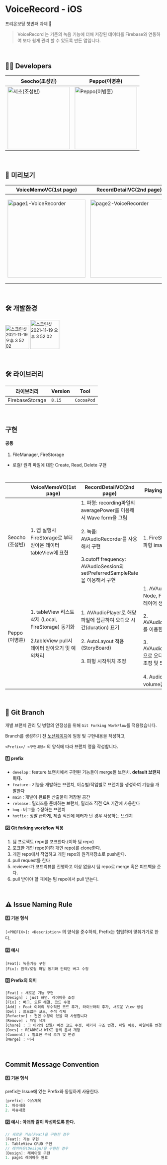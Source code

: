 # VoiceRecord - iOS
프리온보딩 첫번째 과제 📱

> VoiceRecord 는 기존의 녹음 기능에 더해 저장된 데이터를 Firebase와 연동하여 보다 쉽게 관리 할 수 있도록 만든 앱입니다.

<br>

## 🧑‍💻 Developers
|Seocho(조성빈)|Peppo(이병훈)|
|---|---|
|<img width = "200" alt= "서초(조성빈)" src = "https://user-images.githubusercontent.com/64088377/177668277-f9db3eb2-b252-4795-9eec-4f8cc5e10304.jpeg">|<img width = "200" alt= "Peppo(이병훈)" src = "https://user-images.githubusercontent.com/64088377/177667367-3c9650d1-f89a-45dc-bc65-d249deedd39b.jpg">|

<br>


## 👀 미리보기
|VoiceMemoVC(1st page)|RecordDetailVC(2nd page)|PlayingVC(3rd page)|
|---|---|---|
|<img width = "250" alt="page1-VoiceRecorder" src = "https://user-images.githubusercontent.com/64088377/177675103-1a0ba9d2-2f43-4247-be2c-63af279cee1f.gif">|<img width = "250" alt= "page2-VoiceRecorder" src = "https://user-images.githubusercontent.com/64088377/177666696-d2d25b25-1354-4899-9c1c-69b586eb7a0a.gif">|<img width = "280" alt= "page3-VoiceRecorder" src = "https://user-images.githubusercontent.com/64088377/177666695-1fa3ad69-0aa6-4c4a-accd-4a321e5aed85.gif">|

<br>

## 🛠 개발환경
<img width="77" alt="스크린샷 2021-11-19 오후 3 52 02" src="https://img.shields.io/badge/iOS-13.0+-silver"> <img width="93" alt="스크린샷 2021-11-19 오후 3 52 02" src="https://img.shields.io/badge/Xcode-13.4-blue">

<br>

## 🛠 라이브러리
|라이브러리|Version|Tool|
|-------|-------|----|
|FirebaseStorage|`8.15`|`CocoaPod`|

<br>

## 구현

#### 공통 
1. FileManager, FireStorage
  - 로컬/ 원격 파일에 대한 Create, Read, Delete 구현

<br>

||VoiceMemoVC(1st page)|RecordDetailVC(2nd page)|PlayingVC(3rd page)|
|-----|-----|---|-----|
|Seocho<br>(조성빈)|1. 앱 실행시 FireStorage로 부터 받아온 데이터 tableView에 표현|1. 파형: recording파일의 averagePower를 이용해서 Wave form을 그림 <br><br>  2. 녹음: AVAudioRecorder를 사용해서 구현 <br><br> 3.cutoff frequency: AVAudioSession의 setPreferredSampleRate을 이용해서 구현|1. FireStorage로 부터 파형 image 받아오기|
|Peppo<br>(이병훈)|  1. tableView 리스트 삭제 (Local, FireStorage) 동기화 <br><br> 2.tableView pull시 데이터 받아오기 및 예외처리  <br><br>  |1. AVAudioPlayer로 해당 파일에 접근하여 오디오 시간(duration) 표기 <br><br> 2. AutoLayout 적용 (StoryBoard) <br><br> 3. 파형 시작위치 조정|1. AVAudioEngine, Node, File을 사용한 플레이어 생성 <br><br> 2. AVAudioUnitTimePitch를 이용한 목소리 보정 <br><br> 3. AVAudioFramePosition으로 오디오 파일 시간 값조정 및 5초전/후 구현 <br><br> 4. AudioPlayerNode의 volume값 조절 |


<br>

## 🔀  Git Branch

개별 브랜치 관리 및 병합의 안정성을 위해 `Git Forking WorkFlow`를 적용했습니다.

Branch를 생성하기 전 [노션페이지](https://good-pirate-c9d.notion.site/Recording-300dabbafd22487783b864820e8655e1)에 일정 및 구현내용을 작성하고,

`<Prefix>/ <구현내용>` 의 양식에 따라 브랜치 명을 작성합니다.

#### 1️⃣ prefix

- `develop` : feature 브랜치에서 구현된 기능들이 merge될 브랜치. **default 브랜치이다.**
- `feature` : 기능을 개발하는 브랜치, 이슈별/작업별로 브랜치를 생성하여 기능을 개발한다
- `main` : 개발이 완료된 산출물이 저장될 공간
- `release` : 릴리즈를 준비하는 브랜치, 릴리즈 직전 QA 기간에 사용한다
- `bug` : 버그를 수정하는 브랜치
- `hotfix` : 정말 급하게, 제출 직전에 에러가 난 경우 사용하는 브렌치

#### 2️⃣ Git forking workflow 적용

1. 팀 프로젝트 repo를 포크한다.(이하 팀 repo)
2. 포크한 개인 repo(이하 개인 repo)를 clone한다.
3. 개인 repo에서 작업하고 개인 repo의 원격저장소로 push한다.
4. pull request를 한다
5. reviewer가 코드리뷰를 진행하고 이상 없을시 팀 repo로 merge 혹은 피드백을 준다.
5. pull 받아야 할 때에는 팀 repo에서 pull 받는다.

</br>

## ⚠️  Issue Naming Rule
#### 1️⃣ 기본 형식
`[<PREFIX>]: <Description>` 의 양식을 준수하되, Prefix는 협업하며 맞춰가기로 한다.

#### 2️⃣ 예시
```
[Feat]: 녹음기능 구현
[Fix]: 원격/로컬 파일 동기화 안되던 버그 수정
```

#### 3️⃣ Prefix의 의미

```bash
[Feat] : 새로운 기능 구현
[Design] : just 화면. 레이아웃 조정
[Fix] : 버그, 오류 해결, 코드 수정
[Add] : Feat 이외의 부수적인 코드 추가, 라이브러리 추가, 새로운 View 생성
[Del] : 쓸모없는 코드, 주석 삭제
[Refactor] : 전면 수정이 있을 때 사용합니다
[Remove] : 파일 삭제
[Chore] : 그 이외의 잡일/ 버전 코드 수정, 패키지 구조 변경, 파일 이동, 파일이름 변경
[Docs] : README나 WIKI 등의 문서 개정
[Comment] : 필요한 주석 추가 및 변경
[Merge] : 머지
```

</br>

##  Commit Message Convention

#### 1️⃣ 기본 형식
prefix는 Issue에 있는 Prefix와 동일하게 사용한다.
```swift
[prefix]: 이슈제목
1. 이슈내용
2. 이슈내용
```

#### 2️⃣ 예시 : 아래와 같이 작성하도록 한다.

```swift
// 새로운 기능(Feat)을 구현한 경우
[Feat]: 기능 구현
1. TableView CRUD 구현
// 레이아웃(Design)을 구현한 경우
[Design]: 레이아웃 구현
1. page1 레이아웃 완료
```

</br>

